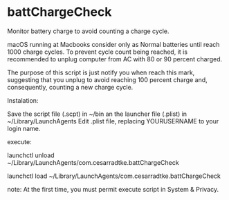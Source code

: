 # battChargeCheck

Monitor battery charge to avoid counting a charge cycle.

macOS running at Macbooks consider only as Normal batteries until reach 1000 charge cycles. To prevent cycle count being reached, it is recommended to unplug computer from AC with 80 or 90 percent charged. 

The purpose of this script is just notify you when reach this mark, suggesting that you unplug to avoid reaching 100 percent charge and, consequently, counting a new charge cycle.


Instalation: 

Save the script file (.scpt) in ~/bin an the launcher file (.plist) in ~/Library/LaunchAgents
Edit .plist file, replacing YOURUSERNAME to your login name.

execute:

launchctl unload ~/Library/LaunchAgents/com.cesarradtke.battChargeCheck

launchctl load ~/Library/LaunchAgents/com.cesarradtke.battChargeCheck

note: At the first time, you must permit execute script in System & Privacy.
